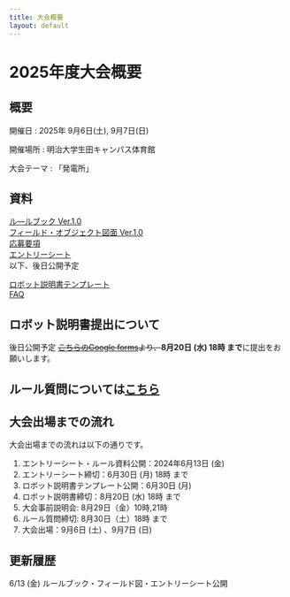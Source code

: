 ```yaml
---
title: 大会概要
layout: default
---
```


# 2025年度大会概要

## 概要

開催日
: 2025年 9月6日(土), 9月7日(日)

開催場所
: 明治大学生田キャンパス体育館

大会テーマ
: 「発電所」


## 資料
[ル―ルブック Ver.1.0](../data/2025/pdf/F³RC2025_rulebook_v1.0.pdf)  
[フィールド・オブジェクト図面 Ver.1.0](../data/2025/pdf/F3RC2025_field_and_object_v1.0.pdf)  
[応募要項](../data/2025/pdf/F3RC2025_guidelines_0613.pdf)  
[エントリーシート](../data/2025/word/F3RC2025_entry_sheet.docx)  
以下、後日公開予定


[ロボット説明書テンプレート](../)  
[FAQ](../)  

## ロボット説明書提出について
後日公開予定
~~[こちらのGoogle forms]()より、~~**8月20日 (水) 18時 まで**に提出をお願いします。

## ルール質問については[こちら](https://f3rc-committee.github.io/F3RC2025/2025FAQ.html)

## 大会出場までの流れ
大会出場までの流れは以下の通りです。

1. エントリーシート・ルール資料公開：2024年6月13日 (金)
2. エントリーシート締切：6月30日 (月) 18時 まで
3. ロボット説明書テンプレート公開：6月30日 (月)
4. ロボット説明書締切：8月20日 (水) 18時 まで
5. 大会事前説明会: 8月29日（金）10時,21時
6. ルール質問締切: 8月30日（土）18時 まで
7. 大会出場：9月6日 (土) 、9月7日 (日)

## 更新履歴
6/13 (金) ルールブック・フィールド図・エントリーシート公開
